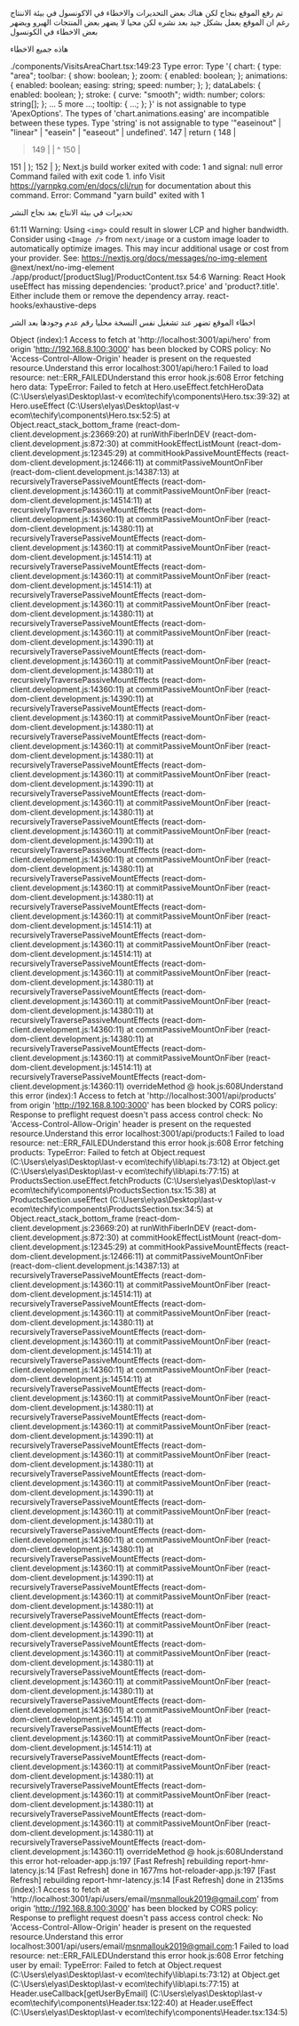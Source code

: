 تم رفع الموقع بنجاح لكن هناك بعض التحديرات والاخطاء في الاكونسول في بيئة الاننتاج رغم ان الموقع يعمل بشكل جيد بعد نشره لكن  محيا لا يضهر بعض المنتجات الهيرو ويضهر بعض الاخطاء في الكونسول 

هاذه جميع الاخطاء 

./components/VisitsAreaChart.tsx:149:23
Type error: Type '{ chart: { type: "area"; toolbar: { show: boolean; }; zoom: { enabled: boolean; }; animations: { enabled: boolean; easing: string; speed: number; }; }; dataLabels: { enabled: boolean; }; stroke: { curve: "smooth"; width: number; colors: string[]; }; ... 5 more ...; tooltip: { ...; }; }' is not assignable to type 'ApexOptions'.
  The types of 'chart.animations.easing' are incompatible between these types.
    Type 'string' is not assignable to type '"easeinout" | "linear" | "easein" | "easeout" | undefined'.
  147 |   return (
  148 |     <div className="h-full w-full">
> 149 |       <ReactApexChart options={options} series={series} type="area" height={280} />
      |                       ^
  150 |     </div>
  151 |   );
  152 | };
Next.js build worker exited with code: 1 and signal: null
error Command failed with exit code 1.
info Visit https://yarnpkg.com/en/docs/cli/run for documentation about this command.
Error: Command "yarn build" exited with 1



تحديرات في بيئة الانتاج بعد نجاح النشر 

61:11  Warning: Using `<img>` could result in slower LCP and higher bandwidth. Consider using `<Image />` from `next/image` or a custom image loader to automatically optimize images. This may incur additional usage or cost from your provider. See: https://nextjs.org/docs/messages/no-img-element  @next/next/no-img-element
./app/product/[productSlug]/ProductContent.tsx
54:6  Warning: React Hook useEffect has missing dependencies: 'product?.price' and 'product?.title'. Either include them or remove the dependency array.  react-hooks/exhaustive-deps

اخطاء الموقع تضهر عند تشغيل نفس النسخة محليا رقم عدم وجودها بعد الشر 

Object
(index):1 Access to fetch at 'http://localhost:3001/api/hero' from origin 'http://192.168.8.100:3000' has been blocked by CORS policy: No 'Access-Control-Allow-Origin' header is present on the requested resource.Understand this error
localhost:3001/api/hero:1  Failed to load resource: net::ERR_FAILEDUnderstand this error
hook.js:608 Error fetching hero data: TypeError: Failed to fetch
    at Hero.useEffect.fetchHeroData (C:\Users\elyas\Desktop\last-v ecom\techify\components\Hero.tsx:39:32)
    at Hero.useEffect (C:\Users\elyas\Desktop\last-v ecom\techify\components\Hero.tsx:52:5)
    at Object.react_stack_bottom_frame (react-dom-client.development.js:23669:20)
    at runWithFiberInDEV (react-dom-client.development.js:872:30)
    at commitHookEffectListMount (react-dom-client.development.js:12345:29)
    at commitHookPassiveMountEffects (react-dom-client.development.js:12466:11)
    at commitPassiveMountOnFiber (react-dom-client.development.js:14387:13)
    at recursivelyTraversePassiveMountEffects (react-dom-client.development.js:14360:11)
    at commitPassiveMountOnFiber (react-dom-client.development.js:14514:11)
    at recursivelyTraversePassiveMountEffects (react-dom-client.development.js:14360:11)
    at commitPassiveMountOnFiber (react-dom-client.development.js:14380:11)
    at recursivelyTraversePassiveMountEffects (react-dom-client.development.js:14360:11)
    at commitPassiveMountOnFiber (react-dom-client.development.js:14514:11)
    at recursivelyTraversePassiveMountEffects (react-dom-client.development.js:14360:11)
    at commitPassiveMountOnFiber (react-dom-client.development.js:14514:11)
    at recursivelyTraversePassiveMountEffects (react-dom-client.development.js:14360:11)
    at commitPassiveMountOnFiber (react-dom-client.development.js:14380:11)
    at recursivelyTraversePassiveMountEffects (react-dom-client.development.js:14360:11)
    at commitPassiveMountOnFiber (react-dom-client.development.js:14390:11)
    at recursivelyTraversePassiveMountEffects (react-dom-client.development.js:14360:11)
    at commitPassiveMountOnFiber (react-dom-client.development.js:14380:11)
    at recursivelyTraversePassiveMountEffects (react-dom-client.development.js:14360:11)
    at commitPassiveMountOnFiber (react-dom-client.development.js:14390:11)
    at recursivelyTraversePassiveMountEffects (react-dom-client.development.js:14360:11)
    at commitPassiveMountOnFiber (react-dom-client.development.js:14380:11)
    at recursivelyTraversePassiveMountEffects (react-dom-client.development.js:14360:11)
    at commitPassiveMountOnFiber (react-dom-client.development.js:14380:11)
    at recursivelyTraversePassiveMountEffects (react-dom-client.development.js:14360:11)
    at commitPassiveMountOnFiber (react-dom-client.development.js:14390:11)
    at recursivelyTraversePassiveMountEffects (react-dom-client.development.js:14360:11)
    at commitPassiveMountOnFiber (react-dom-client.development.js:14380:11)
    at recursivelyTraversePassiveMountEffects (react-dom-client.development.js:14360:11)
    at commitPassiveMountOnFiber (react-dom-client.development.js:14390:11)
    at recursivelyTraversePassiveMountEffects (react-dom-client.development.js:14360:11)
    at commitPassiveMountOnFiber (react-dom-client.development.js:14380:11)
    at recursivelyTraversePassiveMountEffects (react-dom-client.development.js:14360:11)
    at commitPassiveMountOnFiber (react-dom-client.development.js:14380:11)
    at recursivelyTraversePassiveMountEffects (react-dom-client.development.js:14360:11)
    at commitPassiveMountOnFiber (react-dom-client.development.js:14514:11)
    at recursivelyTraversePassiveMountEffects (react-dom-client.development.js:14360:11)
    at commitPassiveMountOnFiber (react-dom-client.development.js:14514:11)
    at recursivelyTraversePassiveMountEffects (react-dom-client.development.js:14360:11)
    at commitPassiveMountOnFiber (react-dom-client.development.js:14380:11)
    at recursivelyTraversePassiveMountEffects (react-dom-client.development.js:14360:11)
    at commitPassiveMountOnFiber (react-dom-client.development.js:14380:11)
    at recursivelyTraversePassiveMountEffects (react-dom-client.development.js:14360:11)
    at commitPassiveMountOnFiber (react-dom-client.development.js:14380:11)
    at recursivelyTraversePassiveMountEffects (react-dom-client.development.js:14360:11)
    at commitPassiveMountOnFiber (react-dom-client.development.js:14514:11)
    at recursivelyTraversePassiveMountEffects (react-dom-client.development.js:14360:11)
overrideMethod @ hook.js:608Understand this error
(index):1 Access to fetch at 'http://localhost:3001/api/products' from origin 'http://192.168.8.100:3000' has been blocked by CORS policy: Response to preflight request doesn't pass access control check: No 'Access-Control-Allow-Origin' header is present on the requested resource.Understand this error
localhost:3001/api/products:1  Failed to load resource: net::ERR_FAILEDUnderstand this error
hook.js:608 Error fetching products: TypeError: Failed to fetch
    at Object.request (C:\Users\elyas\Desktop\last-v ecom\techify\lib\api.ts:73:12)
    at Object.get (C:\Users\elyas\Desktop\last-v ecom\techify\lib\api.ts:77:15)
    at ProductsSection.useEffect.fetchProducts (C:\Users\elyas\Desktop\last-v ecom\techify\components\ProductsSection.tsx:15:38)
    at ProductsSection.useEffect (C:\Users\elyas\Desktop\last-v ecom\techify\components\ProductsSection.tsx:34:5)
    at Object.react_stack_bottom_frame (react-dom-client.development.js:23669:20)
    at runWithFiberInDEV (react-dom-client.development.js:872:30)
    at commitHookEffectListMount (react-dom-client.development.js:12345:29)
    at commitHookPassiveMountEffects (react-dom-client.development.js:12466:11)
    at commitPassiveMountOnFiber (react-dom-client.development.js:14387:13)
    at recursivelyTraversePassiveMountEffects (react-dom-client.development.js:14360:11)
    at commitPassiveMountOnFiber (react-dom-client.development.js:14514:11)
    at recursivelyTraversePassiveMountEffects (react-dom-client.development.js:14360:11)
    at commitPassiveMountOnFiber (react-dom-client.development.js:14380:11)
    at recursivelyTraversePassiveMountEffects (react-dom-client.development.js:14360:11)
    at commitPassiveMountOnFiber (react-dom-client.development.js:14514:11)
    at recursivelyTraversePassiveMountEffects (react-dom-client.development.js:14360:11)
    at commitPassiveMountOnFiber (react-dom-client.development.js:14514:11)
    at recursivelyTraversePassiveMountEffects (react-dom-client.development.js:14360:11)
    at commitPassiveMountOnFiber (react-dom-client.development.js:14380:11)
    at recursivelyTraversePassiveMountEffects (react-dom-client.development.js:14360:11)
    at commitPassiveMountOnFiber (react-dom-client.development.js:14390:11)
    at recursivelyTraversePassiveMountEffects (react-dom-client.development.js:14360:11)
    at commitPassiveMountOnFiber (react-dom-client.development.js:14380:11)
    at recursivelyTraversePassiveMountEffects (react-dom-client.development.js:14360:11)
    at commitPassiveMountOnFiber (react-dom-client.development.js:14390:11)
    at recursivelyTraversePassiveMountEffects (react-dom-client.development.js:14360:11)
    at commitPassiveMountOnFiber (react-dom-client.development.js:14380:11)
    at recursivelyTraversePassiveMountEffects (react-dom-client.development.js:14360:11)
    at commitPassiveMountOnFiber (react-dom-client.development.js:14380:11)
    at recursivelyTraversePassiveMountEffects (react-dom-client.development.js:14360:11)
    at commitPassiveMountOnFiber (react-dom-client.development.js:14390:11)
    at recursivelyTraversePassiveMountEffects (react-dom-client.development.js:14360:11)
    at commitPassiveMountOnFiber (react-dom-client.development.js:14380:11)
    at recursivelyTraversePassiveMountEffects (react-dom-client.development.js:14360:11)
    at commitPassiveMountOnFiber (react-dom-client.development.js:14390:11)
    at recursivelyTraversePassiveMountEffects (react-dom-client.development.js:14360:11)
    at commitPassiveMountOnFiber (react-dom-client.development.js:14380:11)
    at recursivelyTraversePassiveMountEffects (react-dom-client.development.js:14360:11)
    at commitPassiveMountOnFiber (react-dom-client.development.js:14380:11)
    at recursivelyTraversePassiveMountEffects (react-dom-client.development.js:14360:11)
    at commitPassiveMountOnFiber (react-dom-client.development.js:14514:11)
    at recursivelyTraversePassiveMountEffects (react-dom-client.development.js:14360:11)
    at commitPassiveMountOnFiber (react-dom-client.development.js:14514:11)
    at recursivelyTraversePassiveMountEffects (react-dom-client.development.js:14360:11)
    at commitPassiveMountOnFiber (react-dom-client.development.js:14380:11)
    at recursivelyTraversePassiveMountEffects (react-dom-client.development.js:14360:11)
    at commitPassiveMountOnFiber (react-dom-client.development.js:14380:11)
    at recursivelyTraversePassiveMountEffects (react-dom-client.development.js:14360:11)
    at commitPassiveMountOnFiber (react-dom-client.development.js:14380:11)
    at recursivelyTraversePassiveMountEffects (react-dom-client.development.js:14360:11)
overrideMethod @ hook.js:608Understand this error
hot-reloader-app.js:197 [Fast Refresh] rebuilding
report-hmr-latency.js:14 [Fast Refresh] done in 1677ms
hot-reloader-app.js:197 [Fast Refresh] rebuilding
report-hmr-latency.js:14 [Fast Refresh] done in 2135ms
(index):1 Access to fetch at 'http://localhost:3001/api/users/email/msnmallouk2019@gmail.com' from origin 'http://192.168.8.100:3000' has been blocked by CORS policy: Response to preflight request doesn't pass access control check: No 'Access-Control-Allow-Origin' header is present on the requested resource.Understand this error
localhost:3001/api/users/email/msnmallouk2019@gmail.com:1  Failed to load resource: net::ERR_FAILEDUnderstand this error
hook.js:608 Error fetching user by email: TypeError: Failed to fetch
    at Object.request (C:\Users\elyas\Desktop\last-v ecom\techify\lib\api.ts:73:12)
    at Object.get (C:\Users\elyas\Desktop\last-v ecom\techify\lib\api.ts:77:15)
    at Header.useCallback[getUserByEmail] (C:\Users\elyas\Desktop\last-v ecom\techify\components\Header.tsx:122:40)
    at Header.useEffect (C:\Users\elyas\Desktop\last-v ecom\techify\components\Header.tsx:134:5)